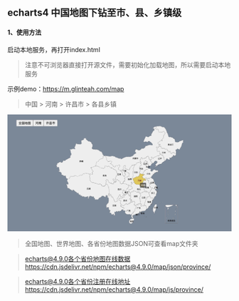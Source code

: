 
## echarts4 中国地图下钻至市、县、乡镇级

#### 1、使用方法

启动本地服务，再打开index.html
> 注意不可浏览器直接打开源文件，需要初始化加载地图，所以需要启动本地服务

示例demo：https://m.glinteah.com/map

> 中国 > 河南 > 许昌市 > 各县乡镇

![效果](static/preview.jpg)

>全国地图、世界地图、各省份地图数据JSON可查看map文件夹

> echarts@4.9.0各个省份地图在线数据
https://cdn.jsdelivr.net/npm/echarts@4.9.0/map/json/province/

> echarts@4.9.0各个省份注册在线地址
https://cdn.jsdelivr.net/npm/echarts@4.9.0/map/js/province/